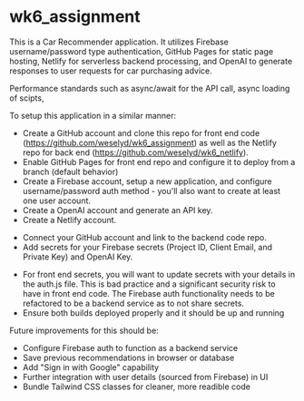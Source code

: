 # wk6_assignment
This is a Car Recommender application.  It utilizes Firebase username/password type authentication, GitHub Pages for static page hosting, Netlify for serverless backend processing, and OpenAI to generate responses to user requests for car purchasing advice.

Performance standards such as async/await for the API call, async loading of scipts, 


To setup this application in a similar manner:
* Create a GitHub account and clone this repo for front end code (https://github.com/weselyd/wk6_assignment) as well as the Netlify repo for back end (https://github.com/weselyd/wk6_netlify).
* Enable GitHub Pages for front end repo and configure it to deploy from a branch (default behavior)
* Create a Firebase account, setup a new application, and configure username/password auth method - you'll also want to create at least one user account.
* Create a OpenAI account and generate an API key.
* Create a Netlify account.
 - Connect your GitHub account and link to the backend code repo.
 - Add secrets for your Firebase secrets (Project ID, Client Email, and Private Key) and OpenAI Key.
* For front end secrets, you will want to update secrets with your details in the auth.js file.  This is bad practice and a significant security risk to have in front end code.  The Firebase auth functionality needs to be refactored to be a backend service as to not share secrets.
* Ensure both builds deployed properly and it should be up and running

Future improvements for this should be:
* Configure Firebase auth to function as a backend service
* Save previous recommendations in browser or database
* Add "Sign in with Google" capability
* Further integration with user details (sourced from Firebase) in UI
* Bundle Tailwind CSS classes for cleaner, more readible code